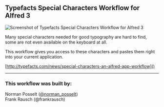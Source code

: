 ## Typefacts Special Characters Workflow for Alfred 3

![](http://typefacts.com/wordpress/wp-content/themes/barthelme/images/_uploads/01.jpg "Screenshot of Typefacts Special Characters Workflow for Alfred 3")

Many special characters needed for good typography are hard to find, some are not even available on the keyboard at all.

This workflow gives you access to these characters and pastes them right into your current application.

[http://typefacts.com/news/special-characters-an-alfred-app-workflow]()

---

### This workflow was built by:
Norman Posselt ([@norman_posselt](https://twitter.com/norman_posselt))  
Frank Rausch (@frankrausch)